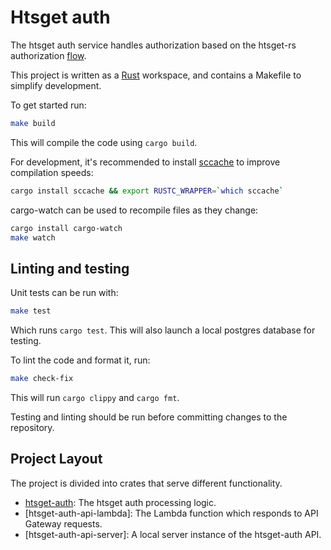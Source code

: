 # Htsget auth

The htsget auth service handles authorization based on the htsget-rs authorization [flow][htsget-auth].

This project is written as a [Rust][rust] workspace, and contains a Makefile to simplify development.

To get started run:

```sh
make build
```

This will compile the code using `cargo build`.

For development, it's recommended to install [sccache][sccache] to improve compilation speeds:

```sh
cargo install sccache && export RUSTC_WRAPPER=`which sccache`
```

cargo-watch can be used to recompile files as they change:

```sh
cargo install cargo-watch
make watch
```

## Linting and testing

Unit tests can be run with:

```sh
make test
```

Which runs `cargo test`. This will also launch a local postgres database for testing.

To lint the code and format it, run:

```sh
make check-fix
```

This will run `cargo clippy` and `cargo fmt`.

Testing and linting should be run before committing changes to the repository.

## Project Layout

The project is divided into crates that serve different functionality.

* [htsget-auth]: The htsget auth processing logic.
* [htsget-auth-api-lambda]: The Lambda function which responds to API Gateway requests.
* [htsget-auth-api-server]: A local server instance of the htsget-auth API.

[htsget-auth]: https://github.com/umccr/htsget-rs/tree/main/htsget-config#jwt-authorization
[rust]: https://www.rust-lang.org/tools/install
[sccache]: https://github.com/mozilla/sccache
[filemanager]: htsget-auth
[filemanager-api-lambda]: htsget-auth-api-lambda
[filemanager-api-server]: htsget-auth-api-server
